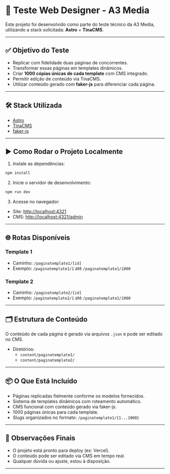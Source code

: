 # 🧪 Teste Web Designer - A3 Media

Este projeto foi desenvolvido como parte do teste técnico da A3 Media, utilizando a stack solicitada: **Astro** + **TinaCMS**.

---

## ✅ Objetivo do Teste

- Replicar com fidelidade duas páginas de concorrentes.
- Transformar essas páginas em templates dinâmicos.
- Criar **1000 cópias únicas de cada template** com CMS integrado.
- Permitir edição de conteúdo via TinaCMS.
- Utilizar conteúdo gerado com **faker-js** para diferenciar cada página.

---

## 🛠️ Stack Utilizada

- [Astro](https://astro.build)
- [TinaCMS](https://tina.io)
- [faker-js](https://fakerjs.dev)

---

## ▶️ Como Rodar o Projeto Localmente

1. Instale as dependências:

```bash
npm install
```

2. Inicie o servidor de desenvolvimento:

```bash
npm run dev
```

3. Acesse no navegador:

- Site: [http://localhost:4321](http://localhost:4321)
- CMS: [http://localhost:4321/admin](http://localhost:4321/admin)

---

## 🌐 Rotas Disponíveis

### Template 1
- Caminho: `/paginatemplate1/[id]`
- Exemplo: `/paginatemplate1/1` até `/paginatemplate1/1000`

### Template 2
- Caminho: `/paginatemplate2/[id]`
- Exemplo: `/paginatemplate2/1` até `/paginatemplate2/1000`

---

## 🗂️ Estrutura de Conteúdo

O conteúdo de cada página é gerado via arquivos `.json` e pode ser editado no CMS.

- Diretórios:
  - `content/paginatemplate1/`
  - `content/paginatemplate2/`

---

## 📦 O Que Está Incluído

- Páginas replicadas fielmente conforme os modelos fornecidos.
- Sistema de templates dinâmicos com roteamento automático.
- CMS funcional com conteúdo gerado via faker-js.
- 1000 páginas únicas para cada template.
- Slugs organizados no formato: `/paginatemplate1/{1...1000}`

---

## 📌 Observações Finais

- O projeto está pronto para deploy (ex: Vercel).
- O conteúdo pode ser editado via CMS em tempo real.
- Qualquer dúvida ou ajuste, estou à disposição.

---
